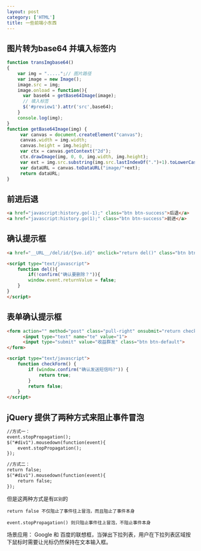 ```yaml
---
layout: post
category: ['HTML']
title: 一些前端小东西
---
```

## 图片转为base64 并填入标签内
```js
function transImgbase64()
{
    var img = ".....";// 图片路径  
    var image = new Image();  
    image.src = img;  
    image.onload = function(){  
      var base64 = getBase64Image(image);  
      // 填入标签
      $('#preview1').attr('src',base64);
    }  
    console.log(img);
}
function getBase64Image(img) {  
     var canvas = document.createElement("canvas");  
     canvas.width = img.width;  
     canvas.height = img.height;  
     var ctx = canvas.getContext("2d");  
     ctx.drawImage(img, 0, 0, img.width, img.height);  
     var ext = img.src.substring(img.src.lastIndexOf(".")+1).toLowerCase();  
     var dataURL = canvas.toDataURL("image/"+ext);  
     return dataURL;  
} 
```
## 前进后退
```html
<a href="javascript:history.go(-1);" class="btn btn-success">后退</a>
<a href="javascript:history.go(1);" class="btn btn-success">前进</a>
```


## 确认提示框
```html
<a href="__URL__/del/id/{$vo.id}" onclick="return del()" class="btn btn-warning btn-xs">删除</a>

<script type="text/javascript">
    function del(){
        if(!confirm("确认要删除？")){
        window.event.returnValue = false;
    }
}
</script>
```


## 表单确认提示框
```html
<form action="" method="post" class="pull-right" onsubmit="return checkForm()">
      <input type="text" name="te" value="1">
      <input type="submit" value="收益群发" class="btn btn-default">
</form>

<script type="text/javascript">
    function checkForm() {
        if (window.confirm("确认发送短信吗?")) {
            return true;
        }
        return false;
    }
</script>
```


## jQuery 提供了两种方式来阻止事件冒泡
```html
//方式一：
event.stopPropagation();
$("#div1").mousedown(function(event){
    event.stopPropagation();
});

//方式二：
return false;
$("#div1").mousedown(function(event){
    return false;
});
```
但是这两种方式是有`区别`的

`return false 不仅阻止了事件往上冒泡，而且阻止了事件本身`

`event.stopPropagation() 则只阻止事件往上冒泡，不阻止事件本身`

场景应用： Google 和 百度的联想框，当弹出下拉列表，用户在下拉列表区域按下鼠标时需要让光标仍然保持在文本输入框。
